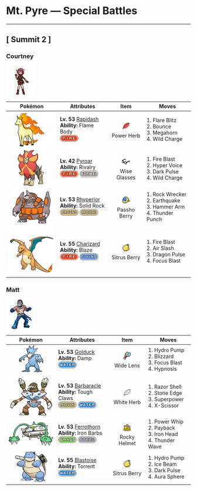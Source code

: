 # Mt. Pyre — Special Battles

---

## [ Summit 2 ]


### Courtney

![Courtney](../../assets/important_trainers/courtney.png "Courtney")

| Pokémon | Attributes | Item | Moves |
|:-------:|------------|:----:|-------|
| ![Rapidash](../../assets/sprites/rapidash/front.gif "Rapidash: Rapidash usually can be seen casually cantering in the fields and plains. However, when this Pokémon turns serious, its fiery manes flare and blaze as it gallops its way up to 150 mph.") | **Lv. 53** [Rapidash](../../pokemon/rapidash.md)<br>**Ability:** <span class="tooltip" title="Contact with the Pokémon may burn the attacker.">Flame Body</span><br>![fire](../../assets/types/fire.png) | ![Power Herb](../../assets/items/power_herb.png "Power Herb")<br><span class="tooltip" title="Held: Whenever the holder uses a move that requires a turn to charge first (Bounce, Dig, Dive, Fly, Razor Wind, Skull Bash, Sky Attack, or Solarbeam), this item is consumed and the charge is skipped.  Skull Bash still provides a Defense boost.">Power Herb</span> | 1. <span class="tooltip" title="The user cloaks itself in fire and charges the target. This also damages the user quite a lot. This may leave the target with a burn.">Flare Blitz</span><br>2. <span class="tooltip" title="The user bounces up high, then drops on the target on the second turn. This may also leave the target with paralysis.">Bounce</span><br>3. <span class="tooltip" title="Using its tough and impressive horn, the user rams into the target with no letup.">Megahorn</span><br>4. <span class="tooltip" title="The user shrouds itself in electricity and smashes into its target. This also damages the user a little.">Wild Charge</span> |
| ![Pyroar](../../assets/sprites/pyroar/front.gif "Pyroar: With fiery breath of more than 10,000 degrees Fahrenheit, they viciously threaten any challenger. The females protect the pride’s cubs.") | **Lv. 42** [Pyroar](../../pokemon/pyroar.md)<br>**Ability:** <span class="tooltip" title="Deals more damage to Pokémon of the same gender.">Rivalry</span><br>![fire](../../assets/types/fire.png) ![normal](../../assets/types/normal.png) | ![Wise Glasses](../../assets/items/wise_glasses.png "Wise Glasses")<br><span class="tooltip" title="Held: Increases the power of the holder's special moves by 10%.">Wise Glasses</span> | 1. <span class="tooltip" title="The target is attacked with an intense blast of all-consuming fire. This may also leave the target with a burn.">Fire Blast</span><br>2. <span class="tooltip" title="The user lets loose a horribly echoing shout with the power to inflict damage.">Hyper Voice</span><br>3. <span class="tooltip" title="The user releases a horrible aura imbued with dark thoughts. This may also make the target flinch.">Dark Pulse</span><br>4. <span class="tooltip" title="The user shrouds itself in electricity and smashes into its target. This also damages the user a little.">Wild Charge</span> |
| ![Rhyperior](../../assets/sprites/rhyperior/front.gif "Rhyperior: It puts rocks in holes in its palms and uses its muscles to shoot them. Geodude are shot at rare times.") | **Lv. 53** [Rhyperior](../../pokemon/rhyperior.md)<br>**Ability:** <span class="tooltip" title="Reduces damage from supereffective attacks.">Solid Rock</span><br>![ground](../../assets/types/ground.png) ![rock](../../assets/types/rock.png) | ![Passho Berry](../../assets/items/passho_berry.png "Passho Berry")<br><span class="tooltip" title="Held in battle :   When the holder would take super-effective water-type damage, it consumes this item to halve the amount of damage taken.">Passho Berry</span> | 1. <span class="tooltip" title="The user launches a huge boulder at the target to attack. The user can’t move on the next turn.">Rock Wrecker</span><br>2. <span class="tooltip" title="The user sets off an earthquake that strikes every Pokémon around it. ">Earthquake</span><br>3. <span class="tooltip" title="The user swings and hits with its strong and heavy fist. It lowers the user’s Speed, however.">Hammer Arm</span><br>4. <span class="tooltip" title="The target is punched with an electrified fist. This may also leave the target with paralysis.">Thunder Punch</span> |
| ![Charizard](../../assets/sprites/charizard/front.gif "Charizard: Charizard flies around the sky in search of powerful opponents. It breathes fire of such great heat that it melts anything. However, it never turns its fiery breath on any opponent weaker than itself.") | **Lv. 55** [Charizard](../../pokemon/charizard.md)<br>**Ability:** <span class="tooltip" title="Powers up Fire-type moves when the Pokémon is in trouble.">Blaze</span><br>![fire](../../assets/types/fire.png) ![flying](../../assets/types/flying.png) | ![Sitrus Berry](../../assets/items/sitrus_berry.png "Sitrus Berry")<br><span class="tooltip" title="Held in battle :   When the holder has 1/2 its max HP remaining or less, it consumes this item to restore 1/4 its max HP.  Used on a party Pokémon :   Restores 1/4 the Pokémon's max HP.">Sitrus Berry</span> | 1. <span class="tooltip" title="The target is attacked with an intense blast of all-consuming fire. This may also leave the target with a burn.">Fire Blast</span><br>2. <span class="tooltip" title="The user attacks with a blade of air that slices even the sky. This may also make the target flinch.">Air Slash</span><br>3. <span class="tooltip" title="The target is attacked with a shock wave generated by the user’s gaping mouth.">Dragon Pulse</span><br>4. <span class="tooltip" title="The user heightens its mental focus and unleashes its power. This may also lower the target’s Sp. Def.">Focus Blast</span> |

### Matt

![Matt](../../assets/important_trainers/matt.png "Matt")

| Pokémon | Attributes | Item | Moves |
|:-------:|------------|:----:|-------|
| ![Golduck](../../assets/sprites/golduck/front.gif "Golduck: Golduck is the fastest swimmer among all Pokémon. It swims effortlessly, even in a rough, stormy sea. It sometimes rescues people from wrecked ships floundering in high seas.") | **Lv. 53** [Golduck](../../pokemon/golduck.md)<br>**Ability:** <span class="tooltip" title="Prevents the use of self-destructing moves.">Damp</span><br>![water](../../assets/types/water.png) | ![Wide Lens](../../assets/items/wide_lens.png "Wide Lens")<br><span class="tooltip" title="Held: Increases the accuracy of any move the holder uses by 10% (multiplied; i.e. 70% accuracy is increased to 77%).">Wide Lens</span> | 1. <span class="tooltip" title="The target is blasted by a huge volume of water launched under great pressure.">Hydro Pump</span><br>2. <span class="tooltip" title="A howling blizzard is summoned to strike opposing Pokémon. This may also leave the opposing Pokémon frozen.">Blizzard</span><br>3. <span class="tooltip" title="The user heightens its mental focus and unleashes its power. This may also lower the target’s Sp. Def.">Focus Blast</span><br>4. <span class="tooltip" title="The user employs hypnotic suggestion to make the target fall into a deep sleep.">Hypnosis</span> |
| ![Barbaracle](../../assets/sprites/barbaracle/front.gif "Barbaracle: Barbaracle’s legs and hands have minds of their own, and they will move independently. But they usually follow the head’s orders.") | **Lv. 53** [Barbaracle](../../pokemon/barbaracle.md)<br>**Ability:** <span class="tooltip" title="Powers up moves that make direct contact.">Tough Claws</span><br>![rock](../../assets/types/rock.png) ![water](../../assets/types/water.png) | ![White Herb](../../assets/items/white_herb.png "White Herb")<br><span class="tooltip" title="Held in battle :   At the end of each turn, if any of the holder's stats have a negative stat modifier, the holder consumes this item to remove the modifiers from those stats.">White Herb</span> | 1. <span class="tooltip" title="The user cuts its target with sharp shells. This may also lower the target’s Defense stat.">Razor Shell</span><br>2. <span class="tooltip" title="The user stabs the target with sharpened stones from below. Critical hits land more easily.">Stone Edge</span><br>3. <span class="tooltip" title="The user attacks the target with great power. However, this also lowers the user’s Attack and Defense stats.">Superpower</span><br>4. <span class="tooltip" title="The user slashes at the target by crossing its scythes or claws as if they were a pair of scissors.">X-Scissor</span> |
| ![Ferrothorn](../../assets/sprites/ferrothorn/front.gif "Ferrothorn: They attach themselves to cave ceilings, firing steel spikes at targets passing beneath them.") | **Lv. 53** [Ferrothorn](../../pokemon/ferrothorn.md)<br>**Ability:** <span class="tooltip" title="Inflicts damage to the attacker on contact.">Iron Barbs</span><br>![grass](../../assets/types/grass.png) ![steel](../../assets/types/steel.png) | ![Rocky Helmet](../../assets/items/rocky_helmet.png "Rocky Helmet")<br><span class="tooltip" title="Held :   When the holder is hit by a contact move, the attacking Pokémon takes 1/6 its max HP in damage.">Rocky Helmet</span> | 1. <span class="tooltip" title="The user violently whirls its vines or tentacles to harshly lash the target.">Power Whip</span><br>2. <span class="tooltip" title="The user stores power, then attacks. If the user moves after the target, this attack’s power will be doubled.">Payback</span><br>3. <span class="tooltip" title="The user slams the target with its steel-hard head. This may also make the target flinch.">Iron Head</span><br>4. <span class="tooltip" title="The user launches a weak jolt of electricity that paralyzes the target.">Thunder Wave</span> |
| ![Blastoise](../../assets/sprites/blastoise/front.gif "Blastoise: Blastoise has water spouts that protrude from its shell. The water spouts are very accurate. They can shoot bullets of water with enough accuracy to strike empty cans from a distance of over 160 feet.") | **Lv. 55** [Blastoise](../../pokemon/blastoise.md)<br>**Ability:** <span class="tooltip" title="Powers up Water-type moves when the Pokémon is in trouble.">Torrent</span><br>![water](../../assets/types/water.png) | ![Sitrus Berry](../../assets/items/sitrus_berry.png "Sitrus Berry")<br><span class="tooltip" title="Held in battle :   When the holder has 1/2 its max HP remaining or less, it consumes this item to restore 1/4 its max HP.  Used on a party Pokémon :   Restores 1/4 the Pokémon's max HP.">Sitrus Berry</span> | 1. <span class="tooltip" title="The target is blasted by a huge volume of water launched under great pressure.">Hydro Pump</span><br>2. <span class="tooltip" title="The target is struck with an icy-cold beam of energy. This may also leave the target frozen.">Ice Beam</span><br>3. <span class="tooltip" title="The user releases a horrible aura imbued with dark thoughts. This may also make the target flinch.">Dark Pulse</span><br>4. <span class="tooltip" title="The user lets loose a blast of aura power from deep within its body at the target. This attack never misses.">Aura Sphere</span> |

